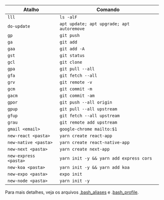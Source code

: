 | Atalho | Comando |
|----|---------|
| `lll` | `ls -alF` |
| `do-update` | `apt update; apt upgrade; apt autoremove` |
| `gp` | `git push` |
| `ga` | `git add` |
| `gaa` | `git add -A` |
| `gst` | `git status` |
| `gcl` | `git clone` |
| `gpa` | `git pull --all` |
| `gfa` | `git fetch --all` |
| `grv` | `git remote -v` |
| `gcm` | `git commit -m` |
| `gacm` | `git commit -am` |
| `gpor` | `git push --all origin` |
| `gpup` | `git pull --all upstream` |
| `gfup` | `git fetch --all upstream` |
| `grau` | `git remote add upstream` |
| `gmail <email>` | `google-chrome mailto:$1` |
| `new-react <pasta>` | `yarn create react-app` |
| `new-native <pasta>` | `yarn create react-native-app` |
| `new-next <pasta>` | `yarn create next-app` |
| `new-express <pasta>` | `yarn init -y && yarn add express cors` |
| `new-koa <pasta>` | `yarn init -y && yarn add koa` |
| `new-expo <pasta>` | `expo init` |
| `new-node <pasta>` | `yarn init -y` |

Para mais detalhes, veja os arquivos [.bash_aliases](/files/.bash_aliases) e .[bash_profile](/files/.bash_profile).
